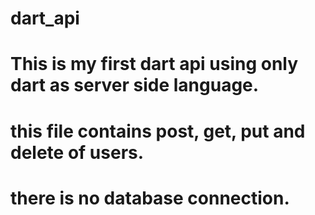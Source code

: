 # dart_api
# This is my first dart api using only dart as server side language.
# this file contains post, get, put and delete of users.
# there is no database connection.
